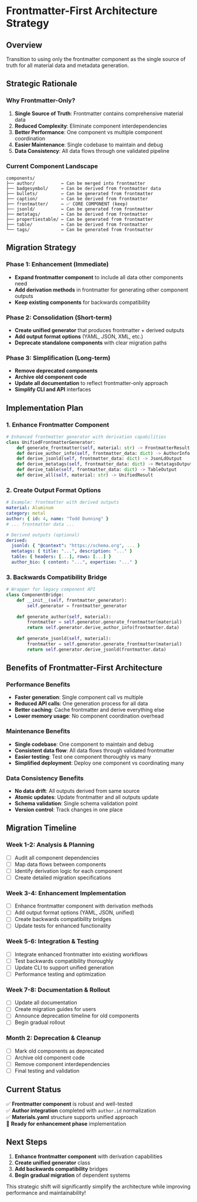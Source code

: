 # Frontmatter-First Architecture Strategy

## Overview
Transition to using only the frontmatter component as the single source of truth for all material data and metadata generation.

## Strategic Rationale

### Why Frontmatter-Only?
1. **Single Source of Truth**: Frontmatter contains comprehensive material data
2. **Reduced Complexity**: Eliminate component interdependencies 
3. **Better Performance**: One component vs multiple component coordination
4. **Easier Maintenance**: Single codebase to maintain and debug
5. **Data Consistency**: All data flows through one validated pipeline

### Current Component Landscape
```
components/
├── author/          ← Can be merged into frontmatter
├── badgesymbol/     ← Can be derived from frontmatter data
├── bullets/         ← Can be generated from frontmatter
├── caption/         ← Can be derived from frontmatter
├── frontmatter/     ← ✅ CORE COMPONENT (keep)
├── jsonld/          ← Can be generated from frontmatter
├── metatags/        ← Can be derived from frontmatter
├── propertiestable/ ← Can be generated from frontmatter
├── table/           ← Can be derived from frontmatter
└── tags/            ← Can be generated from frontmatter
```

## Migration Strategy

### Phase 1: Enhancement (Immediate)
- **Expand frontmatter component** to include all data other components need
- **Add derivation methods** in frontmatter for generating other component outputs
- **Keep existing components** for backwards compatibility

### Phase 2: Consolidation (Short-term)
- **Create unified generator** that produces frontmatter + derived outputs
- **Add output format options** (YAML, JSON, XML, etc.)
- **Deprecate standalone components** with clear migration paths

### Phase 3: Simplification (Long-term)
- **Remove deprecated components** 
- **Archive old component code** 
- **Update all documentation** to reflect frontmatter-only approach
- **Simplify CLI and API** interfaces

## Implementation Plan

### 1. Enhance Frontmatter Component
```python
# Enhanced frontmatter generator with derivation capabilities
class UnifiedFrontmatterGenerator:
    def generate_frontmatter(self, material: str) -> FrontmatterResult
    def derive_author_info(self, frontmatter_data: dict) -> AuthorInfo
    def derive_jsonld(self, frontmatter_data: dict) -> JsonLdOutput
    def derive_metatags(self, frontmatter_data: dict) -> MetatagsOutput
    def derive_table(self, frontmatter_data: dict) -> TableOutput
    def derive_all(self, material: str) -> UnifiedResult
```

### 2. Create Output Format Options
```yaml
# Example: frontmatter with derived outputs
material: Aluminum
category: metal
author: { id: 4, name: "Todd Dunning" }
# ... frontmatter data ...

# Derived outputs (optional)
derived:
  jsonld: { "@context": "https://schema.org", ... }
  metatags: { title: "...", description: "..." }
  table: { headers: [...], rows: [...] }
  author_bio: { content: "...", expertise: "..." }
```

### 3. Backwards Compatibility Bridge
```python
# Wrapper for legacy component API
class ComponentBridge:
    def __init__(self, frontmatter_generator):
        self.generator = frontmatter_generator
    
    def generate_author(self, material):
        frontmatter = self.generator.generate_frontmatter(material)
        return self.generator.derive_author_info(frontmatter.data)
    
    def generate_jsonld(self, material):
        frontmatter = self.generator.generate_frontmatter(material)
        return self.generator.derive_jsonld(frontmatter.data)
```

## Benefits of Frontmatter-First Architecture

### Performance Benefits
- **Faster generation**: Single component call vs multiple
- **Reduced API calls**: One generation process for all data
- **Better caching**: Cache frontmatter and derive everything else
- **Lower memory usage**: No component coordination overhead

### Maintenance Benefits  
- **Single codebase**: One component to maintain and debug
- **Consistent data flow**: All data flows through validated frontmatter
- **Easier testing**: Test one component thoroughly vs many
- **Simplified deployment**: Deploy one component vs coordinating many

### Data Consistency Benefits
- **No data drift**: All outputs derived from same source
- **Atomic updates**: Update frontmatter and all outputs update
- **Schema validation**: Single schema validation point
- **Version control**: Track changes in one place

## Migration Timeline

### Week 1-2: Analysis & Planning
- [ ] Audit all component dependencies
- [ ] Map data flows between components  
- [ ] Identify derivation logic for each component
- [ ] Create detailed migration specifications

### Week 3-4: Enhancement Implementation
- [ ] Enhance frontmatter component with derivation methods
- [ ] Add output format options (YAML, JSON, unified)
- [ ] Create backwards compatibility bridges
- [ ] Update tests for enhanced functionality

### Week 5-6: Integration & Testing
- [ ] Integrate enhanced frontmatter into existing workflows
- [ ] Test backwards compatibility thoroughly
- [ ] Update CLI to support unified generation
- [ ] Performance testing and optimization

### Week 7-8: Documentation & Rollout
- [ ] Update all documentation
- [ ] Create migration guides for users
- [ ] Announce deprecation timeline for old components
- [ ] Begin gradual rollout

### Month 2: Deprecation & Cleanup
- [ ] Mark old components as deprecated
- [ ] Archive old component code
- [ ] Remove component interdependencies
- [ ] Final testing and validation

## Current Status

✅ **Frontmatter component** is robust and well-tested  
✅ **Author integration** completed with `author.id` normalization  
✅ **Materials.yaml** structure supports unified approach  
🔄 **Ready for enhancement phase** implementation  

## Next Steps

1. **Enhance frontmatter component** with derivation capabilities
2. **Create unified generator** class
3. **Add backwards compatibility** bridges
4. **Begin gradual migration** of dependent systems

This strategic shift will significantly simplify the architecture while improving performance and maintainability!